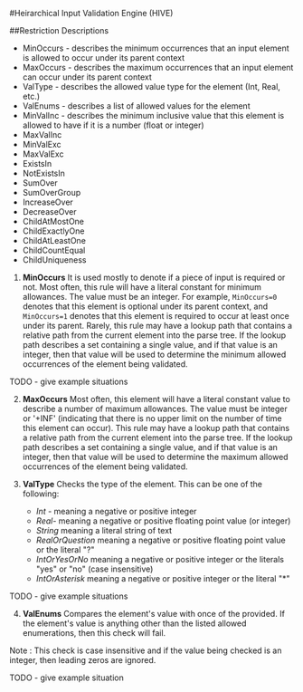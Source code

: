 #Heirarchical Input Validation Engine (HIVE) 

##Restriction Descriptions


* MinOccurs - describes the minimum occurrences that an input element is allowed to occur under its parent context
* MaxOccurs - describes the maximum occurrences that an input element can occur under its parent context
* ValType - describes the allowed value type for the element (Int, Real, etc.)
* ValEnums - describes a list of allowed values for the element 
* MinValInc - describes the minimum inclusive value that this element is allowed to have if it is a number (float or integer)
* MaxValInc 
* MinValExc 
* MaxValExc 
* ExistsIn 
* NotExistsIn 
* SumOver 
* SumOverGroup 
* IncreaseOver 
* DecreaseOver 
* ChildAtMostOne 
* ChildExactlyOne 
* ChildAtLeastOne 
* ChildCountEqual 
* ChildUniqueness 
 

1. __MinOccurs__ It is used mostly to denote if a piece of input is required or not. Most often, this rule will have a literal constant for minimum allowances.  The value must be an integer. For example, `MinOccurs=0` denotes that this element is optional under its parent context, and `MinOccurs=1` denotes that this element is required to occur at least once under its parent. Rarely, this rule may have a lookup path that contains a relative path from the current element into the parse tree.  If the lookup path describes a set containing a single value, and if that value is an integer, then that value will be used to determine the minimum allowed occurrences of the element being validated.

TODO - give example situations
 

2. __MaxOccurs__ Most often, this element will have a literal constant value to describe a  number of maximum allowances.  The value  must be integer or '+INF' (indicating that there is no upper limit on the number of time this element can occur). This rule may have a  lookup path that contains a relative path from the current element into the parse tree.  If the lookup path describes a set containing a single value, and if that value is an integer, then that value will be used to determine the maximum allowed occurrences of the element being validated.

 

3. __ValType__  Checks the type of the element. This can be one of the following: 
	* _Int_ - meaning a negative or positive integer
	* _Real_- meaning a negative or positive floating point value (or integer)
	* _String_ meaning a literal string of text
	* _RealOrQuestion_ meaning a negative or positive floating point value or the literal "?"
	* _IntOrYesOrNo_ meaning a negative or positive integer or the literals "yes" or "no" (case insensitive)
	* _IntOrAsterisk_ meaning a negative or positive integer or the literal "*"


 TODO - give example situations 

4. __ValEnums__ Compares the element's value with once of the provided. If the element's value is anything other than the listed allowed enumerations, then this check will fail.  
 
 Note : This check is case insensitive and if the value being checked is an integer, then leading zeros are ignored.

TODO - give example situation